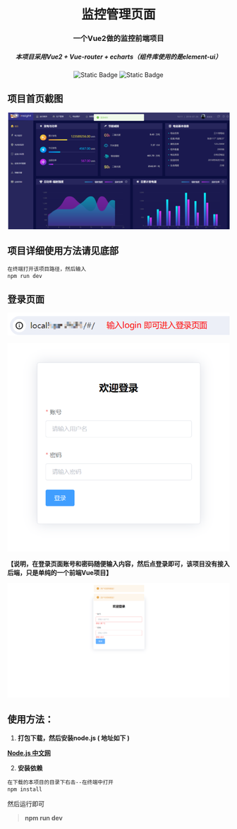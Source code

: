  <h1 align="center">监控管理页面</h1>
 <h3 align="center">一个Vue2做的监控前端项目</h3>
 <h5 align="center">本项目采用Vue2 + Vue-router + echarts（组件库使用的是element-ui）</h5>
 <p align="center">
  <img alt="Static Badge" src="https://img.shields.io/badge/views-50-blue">
  <img alt="Static Badge" src="https://img.shields.io/badge/Downoad-20-brightgreen">
</p>  


> 

## 项目首页截图

![监控管理页面](./image/监控管理页面.png)

## 项目详细使用方法请见底部

```
在终端打开该项目路径，然后输入
npm run dev
```

## 登录页面

![image-20240310181929815](./image/b.png) 

![image-20240310182049022](./image/c.png)  

**【说明，在登录页面账号和密码随便输入内容，然后点登录即可，该项目没有接入后端，只是单纯的一个前端Vue项目】**

![登录错误](./image/登录错误.png)

## 使用方法：

1. **打包下载，然后安装node.js ( 地址如下 )** 

**[Node.js 中文网](https://nodejs.cn/)**

2. **安装依赖**

```html
在下载的本项目的目录下右击--在终端中打开
npm install    
```

然后运行即可

> **npm run dev**



